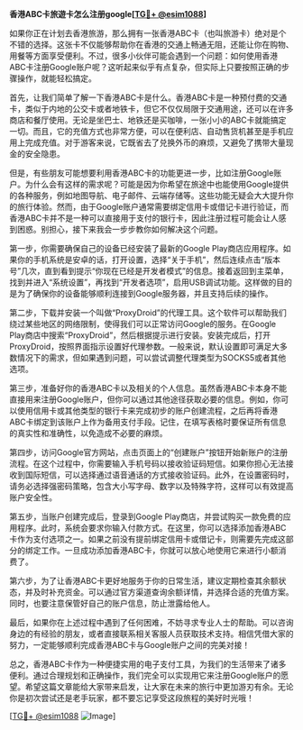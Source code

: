 **香港ABC卡旅遊卡怎么注册google[[TG💪+ @esim1088](https://t.me/s/esim1088)]**

如果你正在计划去香港旅游，那么拥有一张香港ABC卡（也叫旅游卡）绝对是个不错的选择。这张卡不仅能够帮助你在香港的交通上畅通无阻，还能让你在购物、用餐等方面享受便利。不过，很多小伙伴可能会遇到一个问题：如何使用香港ABC卡注册Google账户呢？这听起来似乎有点复杂，但实际上只要按照正确的步骤操作，就能轻松搞定。

首先，让我们简单了解一下香港ABC卡是什么。香港ABC卡是一种预付费的交通卡，类似于内地的公交卡或者地铁卡，但它不仅仅局限于交通用途，还可以在许多商店和餐厅使用。无论是坐巴士、地铁还是买咖啡，一张小小的ABC卡就能搞定一切。而且，它的充值方式也非常方便，可以在便利店、自动售货机甚至是手机应用上完成充值。对于游客来说，它既省去了兑换外币的麻烦，又避免了携带大量现金的安全隐患。

但是，有些朋友可能想要利用香港ABC卡的功能更进一步，比如注册Google账户。为什么会有这样的需求呢？可能是因为你希望在旅途中也能使用Google提供的各种服务，例如地图导航、电子邮件、云端存储等。这些功能无疑会大大提升你的旅行体验。然而，由于Google账户通常需要绑定信用卡或借记卡进行验证，而香港ABC卡并不是一种可以直接用于支付的银行卡，因此注册过程可能会让人感到困惑。别担心，接下来我会一步步教你如何解决这个问题。

第一步，你需要确保自己的设备已经安装了最新的Google Play商店应用程序。如果你的手机系统是安卓的话，打开设置，选择“关于手机”，然后连续点击“版本号”几次，直到看到提示“你现在已经是开发者模式”的信息。接着返回到主菜单，找到并进入“系统设置”，再找到“开发者选项”，启用USB调试功能。这样做的目的是为了确保你的设备能够顺利连接到Google服务器，并且支持后续的操作。

第二步，下载并安装一个叫做“ProxyDroid”的代理工具。这个软件可以帮助我们绕过某些地区的网络限制，使得我们可以正常访问Google的服务。在Google Play商店中搜索“ProxyDroid”，然后根据提示进行安装。安装完成后，打开ProxyDroid，按照界面指示设置好代理参数。一般来说，默认设置即可满足大多数情况下的需求，但如果遇到问题，可以尝试调整代理类型为SOCKS5或者其他选项。

第三步，准备好你的香港ABC卡以及相关的个人信息。虽然香港ABC卡本身不能直接用来注册Google账户，但你可以通过其他途径获取必要的信息。例如，你可以使用信用卡或其他类型的银行卡来完成初步的账户创建流程，之后再将香港ABC卡绑定到该账户上作为备用支付手段。记住，在填写表格时要保证所有信息的真实性和准确性，以免造成不必要的麻烦。

第四步，访问Google官方网站，点击页面上的“创建账户”按钮开始新账户的注册流程。在这个过程中，你需要输入手机号码以接收验证码短信。如果你担心无法接收到国际短信，可以选择通过语音通话的方式接收验证码。此外，在设置密码时，请务必选择强密码策略，包含大小写字母、数字以及特殊字符，这样可以有效提高账户安全性。

第五步，当账户创建完成后，登录到Google Play商店，并尝试购买一款免费的应用程序。此时，系统会要求你输入付款方式。在这里，你可以选择添加香港ABC卡作为支付选项之一。如果之前没有提前绑定信用卡或借记卡，则需要先完成这部分的绑定工作。一旦成功添加香港ABC卡，你就可以放心地使用它来进行小额消费了。

第六步，为了让香港ABC卡更好地服务于你的日常生活，建议定期检查其余额状态，并及时补充资金。可以通过官方渠道查询余额详情，并选择合适的充值方案。同时，也要注意保管好自己的账户信息，防止泄露给他人。

最后，如果你在上述过程中遇到了任何困难，不妨寻求专业人士的帮助。可以咨询身边的有经验的朋友，或者直接联系相关客服人员获取技术支持。相信凭借大家的努力，一定能够顺利完成香港ABC卡与Google账户之间的完美对接！

总之，香港ABC卡作为一种便捷实用的电子支付工具，为我们的生活带来了诸多便利。通过合理规划和正确操作，我们完全可以实现用它来注册Google账户的愿望。希望这篇文章能给大家带来启发，让大家在未来的旅行中更加游刃有余。无论你是初次尝试还是老手玩家，都不要忘记享受这段旅程的美好时光哦！

[[TG💪+ @esim1088](https://t.me/s/esim1088) ![Image](https://i.postimg.cc/4NQfJmqS/Snipaste-2025-05-13-00-14-12.png)]